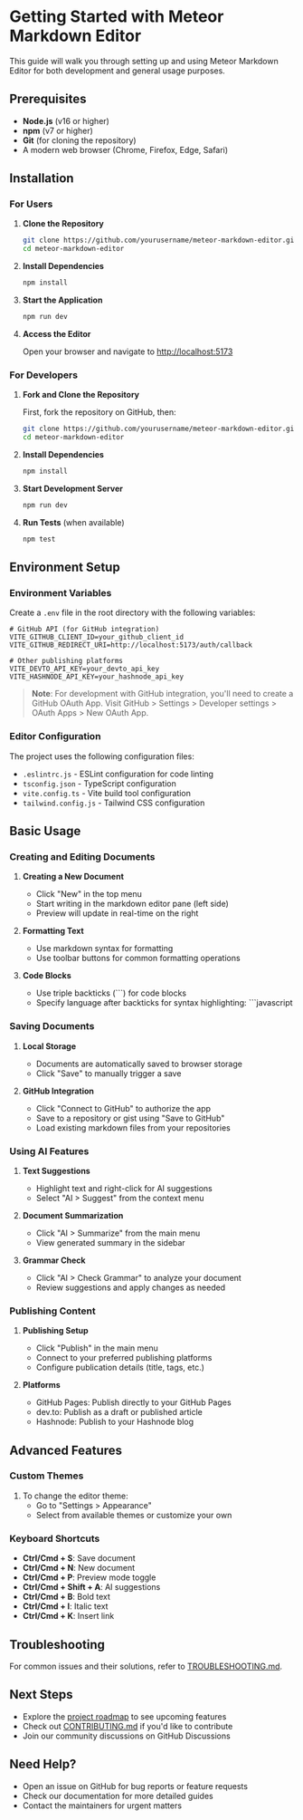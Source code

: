 # Getting Started with Meteor Markdown Editor

This guide will walk you through setting up and using Meteor Markdown Editor for both development and general usage purposes.

## Prerequisites

- **Node.js** (v16 or higher)
- **npm** (v7 or higher)
- **Git** (for cloning the repository)
- A modern web browser (Chrome, Firefox, Edge, Safari)

## Installation

### For Users

1. **Clone the Repository**
   ```bash
   git clone https://github.com/yourusername/meteor-markdown-editor.git
   cd meteor-markdown-editor
   ```

2. **Install Dependencies**
   ```bash
   npm install
   ```

3. **Start the Application**
   ```bash
   npm run dev
   ```

4. **Access the Editor**
   
   Open your browser and navigate to [http://localhost:5173](http://localhost:5173)

### For Developers

1. **Fork and Clone the Repository**
   
   First, fork the repository on GitHub, then:
   ```bash
   git clone https://github.com/yourusername/meteor-markdown-editor.git
   cd meteor-markdown-editor
   ```

2. **Install Dependencies**
   ```bash
   npm install
   ```

3. **Start Development Server**
   ```bash
   npm run dev
   ```

4. **Run Tests** (when available)
   ```bash
   npm test
   ```

## Environment Setup

### Environment Variables

Create a `.env` file in the root directory with the following variables:

```
# GitHub API (for GitHub integration)
VITE_GITHUB_CLIENT_ID=your_github_client_id
VITE_GITHUB_REDIRECT_URI=http://localhost:5173/auth/callback

# Other publishing platforms
VITE_DEVTO_API_KEY=your_devto_api_key
VITE_HASHNODE_API_KEY=your_hashnode_api_key
```

> **Note**: For development with GitHub integration, you'll need to create a GitHub OAuth App. Visit GitHub > Settings > Developer settings > OAuth Apps > New OAuth App.

### Editor Configuration

The project uses the following configuration files:

- `.eslintrc.js` - ESLint configuration for code linting
- `tsconfig.json` - TypeScript configuration
- `vite.config.ts` - Vite build tool configuration
- `tailwind.config.js` - Tailwind CSS configuration

## Basic Usage

### Creating and Editing Documents

1. **Creating a New Document**
   - Click "New" in the top menu
   - Start writing in the markdown editor pane (left side)
   - Preview will update in real-time on the right

2. **Formatting Text**
   - Use markdown syntax for formatting
   - Use toolbar buttons for common formatting operations

3. **Code Blocks**
   - Use triple backticks (\`\`\`) for code blocks
   - Specify language after backticks for syntax highlighting: \`\`\`javascript

### Saving Documents

1. **Local Storage**
   - Documents are automatically saved to browser storage
   - Click "Save" to manually trigger a save

2. **GitHub Integration**
   - Click "Connect to GitHub" to authorize the app
   - Save to a repository or gist using "Save to GitHub"
   - Load existing markdown files from your repositories

### Using AI Features

1. **Text Suggestions**
   - Highlight text and right-click for AI suggestions
   - Select "AI > Suggest" from the context menu

2. **Document Summarization**
   - Click "AI > Summarize" from the main menu
   - View generated summary in the sidebar

3. **Grammar Check**
   - Click "AI > Check Grammar" to analyze your document
   - Review suggestions and apply changes as needed

### Publishing Content

1. **Publishing Setup**
   - Click "Publish" in the main menu
   - Connect to your preferred publishing platforms
   - Configure publication details (title, tags, etc.)

2. **Platforms**
   - GitHub Pages: Publish directly to your GitHub Pages
   - dev.to: Publish as a draft or published article
   - Hashnode: Publish to your Hashnode blog

## Advanced Features

### Custom Themes

1. To change the editor theme:
   - Go to "Settings > Appearance"
   - Select from available themes or customize your own

### Keyboard Shortcuts

- **Ctrl/Cmd + S**: Save document
- **Ctrl/Cmd + N**: New document
- **Ctrl/Cmd + P**: Preview mode toggle
- **Ctrl/Cmd + Shift + A**: AI suggestions
- **Ctrl/Cmd + B**: Bold text
- **Ctrl/Cmd + I**: Italic text
- **Ctrl/Cmd + K**: Insert link

## Troubleshooting

For common issues and their solutions, refer to [TROUBLESHOOTING.md](./TROUBLESHOOTING.md).

## Next Steps

- Explore the [project roadmap](./project-overview.md) to see upcoming features
- Check out [CONTRIBUTING.md](./CONTRIBUTING.md) if you'd like to contribute
- Join our community discussions on GitHub Discussions

## Need Help?

- Open an issue on GitHub for bug reports or feature requests
- Check our documentation for more detailed guides
- Contact the maintainers for urgent matters